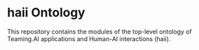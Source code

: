 # haii Ontology

This repository contains the modules of the top-level ontology of Teaming.AI applications and Human-AI interactions (haii). 
